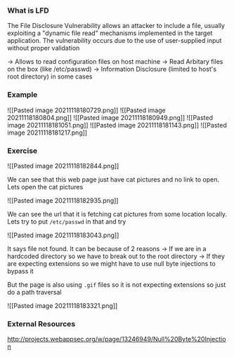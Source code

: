 ### What is LFD
The File Disclosure Vulnerability allows an attacker to include a file, usually exploiting a "dynamic file read" mechanisms implemented in the target application. The vulnerability occurs due to the use of user-supplied input without proper validation

  -> Allows to read configuration files on host machine
  -> Read Arbitary files on the box (like /etc/passwd)
  -> Information Disclosure (limited to host's root directory) in some cases
  
  ### Example
  ![[Pasted image 20211118180729.png]]
  ![[Pasted image 20211118180804.png]]
  ![[Pasted image 20211118180949.png]]
  ![[Pasted image 20211118181051.png]]
  ![[Pasted image 20211118181143.png]]
  ![[Pasted image 20211118181217.png]]
  
  ### Exercise
  ![[Pasted image 20211118182844.png]]
  
  We can see that this web page just have cat pictures and no link to open. Lets open the cat pictures
  
  ![[Pasted image 20211118182935.png]]
  
  We can see the url that it is fetching cat pictures from some location locally. Lets try to put `/etc/passwd` in that and try
  
  ![[Pasted image 20211118183043.png]]
  
  It says file not found. It can be because of 2 reasons
     -> If we are in a hardcoded directory so we have to break out to the root directory
	 -> If they are expecting extensions so we might have to use null byte injections to bypass it
	 
But the page is also using `.gif` files so it is not expecting extensions so just do a path traversal

![[Pasted image 20211118183321.png]]

### External Resources
http://projects.webappsec.org/w/page/13246949/Null%20Byte%20Injection
